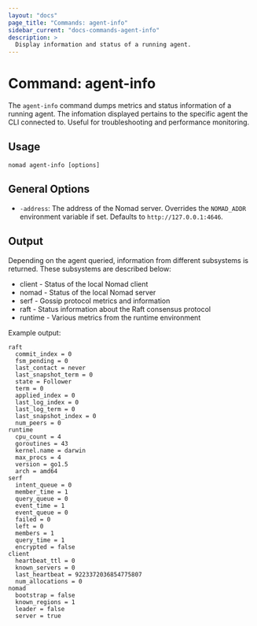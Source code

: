 ```yaml
---
layout: "docs"
page_title: "Commands: agent-info"
sidebar_current: "docs-commands-agent-info"
description: >
  Display information and status of a running agent.
---
```


# Command: agent-info

The `agent-info` command dumps metrics and status information of a running
agent. The infomation displayed pertains to the specific agent the CLI
connected to. Useful for troubleshooting and performance monitoring.

## Usage

```
nomad agent-info [options]
```

## General Options

* `-address`: The address of the Nomad server. Overrides the `NOMAD_ADDR`
  environment variable if set. Defaults to `http://127.0.0.1:4646`.

## Output

Depending on the agent queried, information from different subsystems is
returned. These subsystems are described below:

* client  - Status of the local Nomad client
* nomad   - Status of the local Nomad server
* serf    - Gossip protocol metrics and information
* raft    - Status information about the Raft consensus protocol
* runtime - Various metrics from the runtime environment

Example output:

```
raft
  commit_index = 0
  fsm_pending = 0
  last_contact = never
  last_snapshot_term = 0
  state = Follower
  term = 0
  applied_index = 0
  last_log_index = 0
  last_log_term = 0
  last_snapshot_index = 0
  num_peers = 0
runtime
  cpu_count = 4
  goroutines = 43
  kernel.name = darwin
  max_procs = 4
  version = go1.5
  arch = amd64
serf
  intent_queue = 0
  member_time = 1
  query_queue = 0
  event_time = 1
  event_queue = 0
  failed = 0
  left = 0
  members = 1
  query_time = 1
  encrypted = false
client
  heartbeat_ttl = 0
  known_servers = 0
  last_heartbeat = 9223372036854775807
  num_allocations = 0
nomad
  bootstrap = false
  known_regions = 1
  leader = false
  server = true
```
